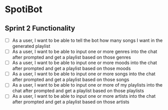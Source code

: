 # SpotiBot

## Sprint 2 Functionality
- [ ] As a user, I want to be able to tell the bot how many songs I want in the generated playlist
- [ ] As a user, I want to be able to input one or more genres into the chat after prompted and get a playlist based on those genres
- [ ] As a user, I want to be able to input one or more moods into the chat after prompted and get a playlist based on those moods
- [ ] As a user, I want to be able to input one or more songs into the chat after prompted and get a playlist based on those songs
- [ ] As a user, I want to be able to input one or more of my playlists into the chat after prompted and get a playlist based on those playlists
- [ ] As a user, I want to be able to input one or more artists into the chat after prompted and get a playlist based on those artists
